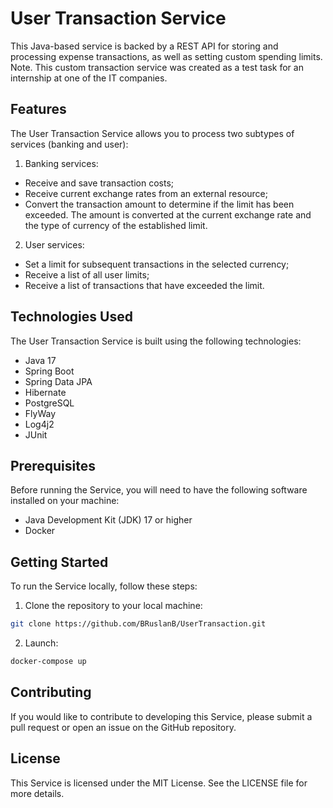 # User Transaction Service
This Java-based service is backed by a REST API for storing and processing expense transactions, as well as setting custom spending limits.
Note. This custom transaction service was created as a test task for an internship at one of the IT companies.

## Features
The User Transaction Service allows you to process two subtypes of services (banking and user):

1. Banking services:
* Receive and save transaction costs;
* Receive current exchange rates from an external resource;
* Convert the transaction amount to determine if the limit has been exceeded. The amount is converted at the current exchange rate and the type of currency of the established limit.
2. User services:
* Set a limit for subsequent transactions in the selected currency;
* Receive a list of all user limits;
* Receive a list of transactions that have exceeded the limit.

## Technologies Used
The User Transaction Service is built using the following technologies:

* Java 17
* Spring Boot
* Spring Data JPA
* Hibernate
* PostgreSQL
* FlyWay
* Log4j2
* JUnit

## Prerequisites
Before running the Service, you will need to have the following software installed on your machine:

* Java Development Kit (JDK) 17 or higher
* Docker

## Getting Started
To run the Service locally, follow these steps:

1. Clone the repository to your local machine:
```bash
git clone https://github.com/BRuslanB/UserTransaction.git
```
2. Launch:
```bash
docker-compose up
```

## Contributing
If you would like to contribute to developing this Service, please submit a pull request or open an issue on the GitHub repository.

## License
This Service is licensed under the MIT License. See the LICENSE file for more details.